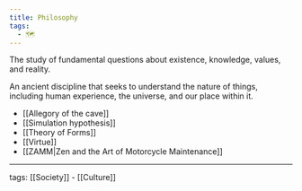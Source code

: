 ```yaml
---
title: Philosophy
tags:
  - 🗺️
---
```


The study of fundamental questions about existence, knowledge, values, and reality.  

An ancient discipline that seeks to understand the nature of things, including human experience, the universe, and our place within it.  

- [[Allegory of the cave]]
- [[Simulation hypothesis]]
- [[Theory of Forms]]
- [[Virtue]]
- [[ZAMM|Zen and the Art of Motorcycle Maintenance]]

---

tags: [[Society]] - [[Culture]]